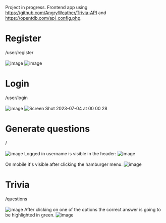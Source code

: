 Project in progress.
Frontend app using https://github.com/AngryWeather/Trivia-API and https://opentdb.com/api_config.php.

# Register
/user/register
<br>
<br>
![image](https://github.com/AngryWeather/Trivia/assets/105065960/7fa6003b-6b33-41d0-bb71-b2efb1285af6)
![image](https://github.com/AngryWeather/Trivia/assets/105065960/b403f575-9824-499b-8966-884fd200d05f)

# Login
/user/login
<br>
<br>
![image](https://github.com/AngryWeather/Trivia/assets/105065960/b063f9bb-48ec-47cd-aaf0-20ece8ffc63e)
![Screen Shot 2023-07-04 at 00 00 28](https://github.com/AngryWeather/Trivia/assets/105065960/eceb2f3e-2869-4486-9495-53784586fbc1)


# Generate questions
/
<br>
<br>
![image](https://github.com/AngryWeather/Trivia/assets/105065960/ddca285a-28ba-4148-a9eb-ff58a1d452cc)
Logged in username is visible in the header:
![image](https://github.com/AngryWeather/Trivia/assets/105065960/0dd07b95-53d1-4a5c-939e-81fb64e624e4)
<br>
<br>
On mobile it's visible after clicking the hamburger menu:
![image](https://github.com/AngryWeather/Trivia/assets/105065960/4d94ab4f-5b62-451d-9372-59bc25f3667c)

# Trivia
/questions
<br>
<br>
![image](https://github.com/AngryWeather/Trivia/assets/105065960/7dcf000b-f408-4908-b9f4-bfe40a2bd722)
After clicking on one of the options the correct answer is going to be highlighted in green.
![image](https://github.com/AngryWeather/Trivia/assets/105065960/62e82490-6f8b-4ded-bdd6-ebaa6949c649)

